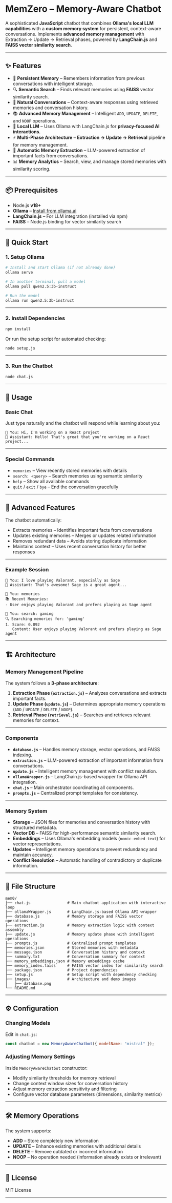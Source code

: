 
# MemZero – Memory-Aware Chatbot

A sophisticated **JavaScript** chatbot that combines **Ollama's local LLM capabilities** with a **custom memory system** for persistent, context-aware conversations.
Implements **advanced memory management** with Extraction → Update → Retrieval phases, powered by **LangChain.js** and **FAISS vector similarity search**.

---

## ✨ Features

* 🧠 **Persistent Memory** – Remembers information from previous conversations with intelligent storage.
* 🔍 **Semantic Search** – Finds relevant memories using **FAISS** vector similarity search.
* 💬 **Natural Conversations** – Context-aware responses using retrieved memories and conversation history.
* 📚 **Advanced Memory Management** – Intelligent `ADD`, `UPDATE`, `DELETE`, and `NOOP` operations.
* 🤖 **Local LLM** – Uses Ollama with LangChain.js for **privacy-focused AI interactions**.
* ⚡ **Multi-Phase Architecture** – **Extraction → Update → Retrieval** pipeline for memory management.
* 🔄 **Automatic Memory Extraction** – LLM-powered extraction of important facts from conversations.
* 📊 **Memory Analytics** – Search, view, and manage stored memories with similarity scoring.

---

## 📦 Prerequisites

* Node.js **v18+**
* **Ollama** – [Install from ollama.ai](https://ollama.ai)
* **LangChain.js** – For LLM integration (installed via npm)
* **FAISS** – Node.js binding for vector similarity search

---

## 🚀 Quick Start

### 1. Setup Ollama

```bash
# Install and start Ollama (if not already done)
ollama serve

# In another terminal, pull a model
ollama pull qwen2.5:3b-instruct

# Run the model
ollama run qwen2.5:3b-instruct
```

---

### 2. Install Dependencies

```bash
npm install
```

Or run the setup script for automated checking:

```bash
node setup.js
```

---

### 3. Run the Chatbot

```bash
node chat.js
```

---

## 💬 Usage

### Basic Chat

Just type naturally and the chatbot will respond while learning about you:

```
👤 You: Hi, I'm working on a React project
🤖 Assistant: Hello! That's great that you're working on a React project...
```

---

### Special Commands

* `memories` – View recently stored memories with details
* `search: <query>` – Search memories using semantic similarity
* `help` – Show all available commands
* `quit` / `exit` / `bye` – End the conversation gracefully

---

## 🧠 Advanced Features

The chatbot automatically:

* Extracts memories – Identifies important facts from conversations
* Updates existing memories – Merges or updates related information
* Removes redundant data – Avoids storing duplicate information
* Maintains context – Uses recent conversation history for better responses

---

### Example Session

```
👤 You: I love playing Valorant, especially as Sage
🤖 Assistant: That's awesome! Sage is a great agent...

👤 You: memories
📚 Recent Memories:
- User enjoys playing Valorant and prefers playing as Sage agent

👤 You: search: gaming
🔍 Searching memories for: 'gaming'
1. Score: 0.892
   Content: User enjoys playing Valorant and prefers playing as Sage agent
```

---

## 🏗 Architecture

### Memory Management Pipeline

The system follows a **3-phase architecture**:

1. **Extraction Phase (`extraction.js`)** – Analyzes conversations and extracts important facts.
2. **Update Phase (`update.js`)** – Determines appropriate memory operations (`ADD` / `UPDATE` / `DELETE` / `NOOP`).
3. **Retrieval Phase (`retrieval.js`)** – Searches and retrieves relevant memories for context.

---

### Components

* **`database.js`** – Handles memory storage, vector operations, and FAISS indexing.
* **`extraction.js`** – LLM-powered extraction of important information from conversations.
* **`update.js`** – Intelligent memory management with conflict resolution.
* **`ollamaWrapper.js`** – LangChain.js-based wrapper for Ollama API integration.
* **`chat.js`** – Main orchestrator coordinating all components.
* **`prompts.js`** – Centralized prompt templates for consistency.

---

### Memory System

* **Storage** – JSON files for memories and conversation history with structured metadata.
* **Vector DB** – FAISS for high-performance semantic similarity search.
* **Embeddings** – Uses Ollama's embedding models (`nomic-embed-text`) for vector representations.
* **Updates** – Intelligent memory operations to prevent redundancy and maintain accuracy.
* **Conflict Resolution** – Automatic handling of contradictory or duplicate information.

---

## 📂 File Structure

```
mem0/
├── chat.js                # Main chatbot application with interactive loop
├── ollamaWrapper.js       # LangChain.js-based Ollama API wrapper
├── database.js            # Memory storage and FAISS vector operations
├── extraction.js          # Memory extraction logic with context assembly
├── update.js              # Memory update phase with intelligent operations
├── prompts.js             # Centralized prompt templates
├── memories.json          # Stored memories with metadata
├── message.json           # Conversation history and context
├── summary.txt            # Conversation summary for context
├── memory_embeddings.json # Memory embeddings cache
├── memory_index.faiss     # FAISS vector index for similarity search
├── package.json           # Project dependencies
├── setup.js               # Setup script with dependency checking
├── images/                # Architecture and demo images
│   ├── database.png
└── README.md
```

---

## ⚙️ Configuration

### Changing Models

Edit in `chat.js`:

```js
const chatbot = new MemoryAwareChatbot({ modelName: "mistral" });
```

### Adjusting Memory Settings

Inside `MemoryAwareChatbot` constructor:

* Modify similarity thresholds for memory retrieval
* Change context window sizes for conversation history
* Adjust memory extraction sensitivity and filtering
* Configure vector database parameters (dimensions, similarity metrics)

---

## 🛠 Memory Operations

The system supports:

* **ADD** – Store completely new information
* **UPDATE** – Enhance existing memories with additional details
* **DELETE** – Remove outdated or incorrect information
* **NOOP** – No operation needed (information already exists or irrelevant)

---

## 📜 License

MIT License

---

